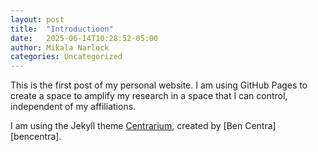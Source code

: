 ```yaml
---
layout: post
title:  "Introductioon"
date:   2025-06-14T10:28:52-05:00
author: Mikala Narlock
categories: Uncategorized
---
```


This is the first post of my personal website. I am using GitHub Pages to create a space to amplify my research in a space that I can control, independent of my affiliations.

I am using the Jekyll theme [Centrarium](https://github.com/bencentra/centrarium/archive/master.zip), created by [Ben Centra][bencentra].
